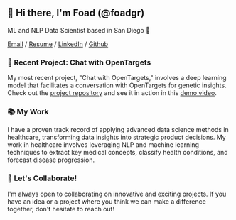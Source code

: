 ## 👋 Hi there, I'm Foad (@foadgr)

ML and NLP Data Scientist based in San Diego 🌴

[Email](mailto:foadgreen@gmail.com)  /  [Resume](https://foadgr.github.io/cv/)  /  [LinkedIn](https://www.linkedin.com/in/foadgreen) /  [Github](https://wwww.github.com/foadgr)



### 🚀 Recent Project: Chat with OpenTargets

My most recent project, "Chat with OpenTargets," involves a deep learning model that facilitates a conversation with OpenTargets for genetic insights. Check out the [project repository](https://github.com/foadgr/chatGPT-for-genetics) and see it in action in this [demo video](https://www.youtube.com/watch?v=kAf7GuBpOAU).

### 📚 My Work

I have a proven track record of applying advanced data science methods in healthcare, transforming data insights into strategic product decisions. My work in healthcare involves leveraging NLP and machine learning techniques to extract key medical concepts, classify health conditions, and forecast disease progression.

### 🤝 Let's Collaborate!

I'm always open to collaborating on innovative and exciting projects. If you have an idea or a project where you think we can make a difference together, don't hesitate to reach out!
